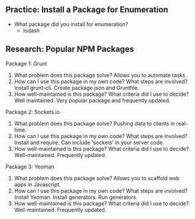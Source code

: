 ## Practice: Install a Package for Enumeration

- What package did you install for enumeration?
  - lodash

## Research: Popular NPM Packages

Package 1: Grunt

1.  What problem does this package solve?
Allows you to automate tasks.
1.  How can I use this package in my own code? What steps are involved?
Install grunt-cli. Create package.json and Gruntfile.
1.  How well-maintained is this package? What criteria did I use to decide?
Well maintained. Very popular package and frequently updated.

Package 2: Sockets.io

1.  What problem does this package solve?
Pushing data to clients in real-time.
1.  How can I use this package in my own code? What steps are involved?
Install and require. Can include 'sockets' in your server code.
1.  How well-maintained is this package? What criteria did I use to decide?
Well-maintained. Frequently updated.

Package 3: Yeoman

1.  What problem does this package solve? Allows you to scaffold web apps in Javascript.
1.  How can I use this package in my own code? What steps are involved?
Install Yeoman. Install generators. Run generators.
1.  How well-maintained is this package? What criteria did I use to decide?
Well-maintained. Frequently updated.
